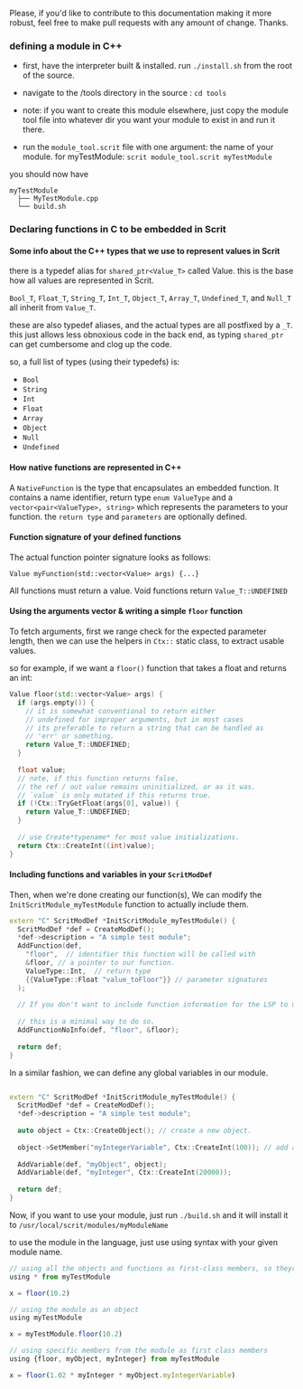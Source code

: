 
Please, if you'd like to contribute to this documentation making it more robust, feel free to make pull requests with any amount of change.
Thanks.


### defining a module in C++

- first, have the interpreter built & installed. run `./install.sh` from the root of the source.

- navigate to the /tools directory in the source : `cd tools`
- note: if you want to create this module elsewhere, just copy the module tool file into whatever dir you want your module to exist in and run it there.

- run the `module_tool.scrit` file with one argument: the name of your module. for myTestModule: `scrit module_tool.scrit myTestModule` 

you should now have
 
``` 
myTestModule
  ├── MyTestModule.cpp
  └── build.sh
```

### Declaring functions in C to be embedded in Scrit

#### Some info about the C++ types that we use to represent values in Scrit

there is a typedef alias for `shared_ptr<Value_T>` called Value.
this is the base how all values are represented in Scrit.

`Bool_T`, `Float_T`, `String_T`, `Int_T`, `Object_T`, `Array_T`, `Undefined_T`, and `Null_T` all inherit from `Value_T`.

these are also typedef aliases, and the actual types are all postfixed by a `_T`. this just allows less obnoxious code in the back end, as typing
`shared_ptr` can get cumbersome and clog up the code.

so, a full list of types (using their typedefs) is:

- `Bool`
- `String`
- `Int`
- `Float`
- `Array`
- `Object`
- `Null`
- `Undefined`

#### How native functions are represented in C++

A `NativeFunction` is the type that encapsulates an embedded function.
It contains a name identifier, return type `enum ValueType` and a
`vector<pair<ValueType>, string>` which represents the parameters
to your function. the `return type` and `parameters` are optionally defined.


#### Function signature of your defined functions
The actual function pointer signature looks as follows:

`Value myFunction(std::vector<Value> args) {...}`

All functions must return a value. Void functions return `Value_T::UNDEFINED`


#### Using the arguments vector & writing a simple `floor` function
To fetch arguments, first we range check for the expected parameter length,
then we can use the helpers in `Ctx::` static class, to extract usable values.

so for example, if we want a `floor()` function that takes a float and returns an int:

```cpp
Value floor(std::vector<Value> args) {
  if (args.empty()) {
    // it is somewhat conventional to return either
    // undefined for improper arguments, but in most cases 
    // its preferable to return a string that can be handled as
    // 'err' or something.
    return Value_T::UNDEFINED;
  }
  
  float value;
  // note, if this function returns false,
  // the ref / out value remains uninitialized, or as it was.
  // `value` is only mutated if this returns true.
  if (!Ctx::TryGetFloat(args[0], value)) {
    return Value_T::UNDEFINED;
  }
  
  // use Create*typename* for most value initializations.
  return Ctx::CreateInt((int)value);
}

```
  
#### Including functions and variables in your `ScritModDef`
Then, when we're done creating our function(s), We can modify the `InitScritModule_myTestModule` function to actually include them.

``` cpp
extern "C" ScritModDef *InitScritModule_myTestModule() {
  ScritModDef *def = CreateModDef();
  *def->description = "A simple test module";
  AddFunction(def,
    "floor",  // identifier this function will be called with
    &floor, // a pointer to our function.
    ValueType::Int,  // return type
    {{ValueType::Float "value_toFloor"}} // parameter signatures
  );
  
  // If you don't want to include function information for the LSP to use for auto complete etc
  
  // this is a minimal way to do so.
  AddFunctionNoInfo(def, "floor", &floor);
  
  return def;
}

```

In a similar fashion, we can define any global variables in our module.

```cpp

extern "C" ScritModDef *InitScritModule_myTestModule() {
  ScritModDef *def = CreateModDef();
  *def->description = "A simple test module";
  
  auto object = Ctx::CreateObject(); // create a new object.
  
  object->SetMember("myIntegerVariable", Ctx::CreateInt(100)); // add a member to the object called myIntegerVariable
  
  AddVariable(def, "myObject", object);
  AddVariable(def, "myInteger", Ctx::CreateInt(20000));
  
  return def;
}

```

Now, if you want to use your module, just run `./build.sh` and it will install it to `/usr/local/scrit/modules/myModuleName`

to use the module in the language, just use using syntax with your given module name.


``` ts 
// using all the objects and functions as first-class members, so theyre avaiable in this scope with no prefix.
using * from myTestModule

x = floor(10.2)

// using the module as an object
using myTestModule

x = myTestModule.floor(10.2)

// using specific members from the module as first class members
using {floor, myObject, myInteger} from myTestModule

x = floor(1.02 * myInteger * myObject.myIntegerVariable)

```




